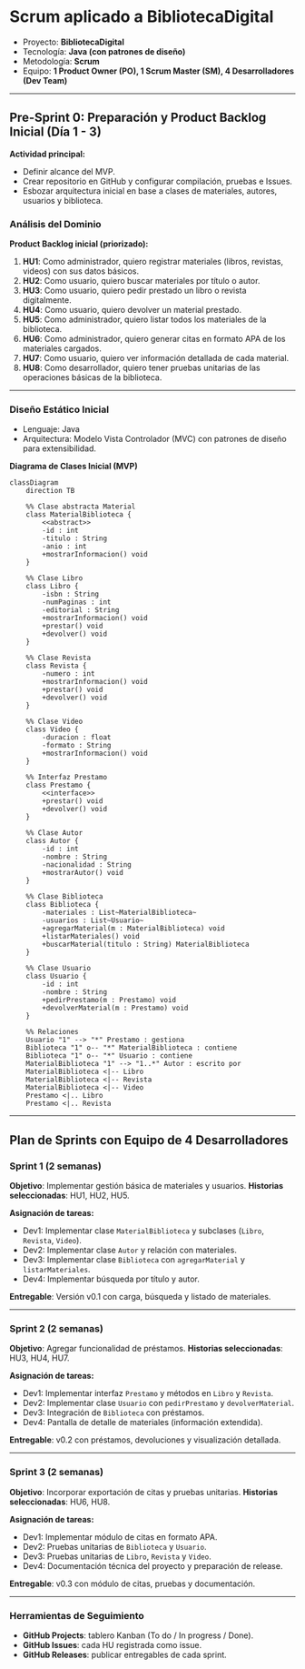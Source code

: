 # **Scrum aplicado a BibliotecaDigital**

* Proyecto: **BibliotecaDigital**
* Tecnología: **Java (con patrones de diseño)**
* Metodología: **Scrum**
* Equipo: **1 Product Owner (PO), 1 Scrum Master (SM), 4 Desarrolladores (Dev Team)**

---

## **Pre-Sprint 0: Preparación y Product Backlog Inicial (Día 1 - 3)**

**Actividad principal:**

* Definir alcance del MVP.
* Crear repositorio en GitHub y configurar compilación, pruebas e Issues.
* Esbozar arquitectura inicial en base a clases de materiales, autores, usuarios y biblioteca.

### Análisis del Dominio

**Product Backlog inicial (priorizado):**

1. **HU1**: Como administrador, quiero registrar materiales (libros, revistas, videos) con sus datos básicos.
2. **HU2**: Como usuario, quiero buscar materiales por título o autor.
3. **HU3**: Como usuario, quiero pedir prestado un libro o revista digitalmente.
4. **HU4**: Como usuario, quiero devolver un material prestado.
5. **HU5**: Como administrador, quiero listar todos los materiales de la biblioteca.
6. **HU6**: Como administrador, quiero generar citas en formato APA de los materiales cargados.
7. **HU7**: Como usuario, quiero ver información detallada de cada material.
8. **HU8**: Como desarrollador, quiero tener pruebas unitarias de las operaciones básicas de la biblioteca.

---

### Diseño Estático Inicial

* Lenguaje: Java
* Arquitectura: Modelo Vista Controlador (MVC) con patrones de diseño para extensibilidad.

**Diagrama de Clases Inicial (MVP)**

```mermaid
classDiagram
    direction TB

    %% Clase abstracta Material
    class MaterialBiblioteca {
        <<abstract>>
        -id : int
        -titulo : String
        -anio : int
        +mostrarInformacion() void
    }

    %% Clase Libro
    class Libro {
        -isbn : String
        -numPaginas : int
        -editorial : String
        +mostrarInformacion() void
        +prestar() void
        +devolver() void
    }

    %% Clase Revista
    class Revista {
        -numero : int
        +mostrarInformacion() void
        +prestar() void
        +devolver() void
    }

    %% Clase Video
    class Video {
        -duracion : float
        -formato : String
        +mostrarInformacion() void
    }

    %% Interfaz Prestamo
    class Prestamo {
        <<interface>>
        +prestar() void
        +devolver() void
    }

    %% Clase Autor
    class Autor {
        -id : int
        -nombre : String
        -nacionalidad : String
        +mostrarAutor() void
    }

    %% Clase Biblioteca
    class Biblioteca {
        -materiales : List~MaterialBiblioteca~
        -usuarios : List~Usuario~
        +agregarMaterial(m : MaterialBiblioteca) void
        +listarMateriales() void
        +buscarMaterial(titulo : String) MaterialBiblioteca
    }

    %% Clase Usuario
    class Usuario {
        -id : int
        -nombre : String
        +pedirPrestamo(m : Prestamo) void
        +devolverMaterial(m : Prestamo) void
    }

    %% Relaciones
    Usuario "1" --> "*" Prestamo : gestiona
    Biblioteca "1" o-- "*" MaterialBiblioteca : contiene
    Biblioteca "1" o-- "*" Usuario : contiene
    MaterialBiblioteca "1" --> "1..*" Autor : escrito por
    MaterialBiblioteca <|-- Libro
    MaterialBiblioteca <|-- Revista
    MaterialBiblioteca <|-- Video
    Prestamo <|.. Libro
    Prestamo <|.. Revista
```

---

## **Plan de Sprints con Equipo de 4 Desarrolladores**

### Sprint 1 (2 semanas)

**Objetivo**: Implementar gestión básica de materiales y usuarios.
**Historias seleccionadas**: HU1, HU2, HU5.

**Asignación de tareas:**

* Dev1: Implementar clase `MaterialBiblioteca` y subclases (`Libro`, `Revista`, `Video`).
* Dev2: Implementar clase `Autor` y relación con materiales.
* Dev3: Implementar clase `Biblioteca` con `agregarMaterial` y `listarMateriales`.
* Dev4: Implementar búsqueda por título y autor.

**Entregable**: Versión v0.1 con carga, búsqueda y listado de materiales.

---

### Sprint 2 (2 semanas)

**Objetivo**: Agregar funcionalidad de préstamos.
**Historias seleccionadas**: HU3, HU4, HU7.

**Asignación de tareas:**

* Dev1: Implementar interfaz `Prestamo` y métodos en `Libro` y `Revista`.
* Dev2: Implementar clase `Usuario` con `pedirPrestamo` y `devolverMaterial`.
* Dev3: Integración de `Biblioteca` con préstamos.
* Dev4: Pantalla de detalle de materiales (información extendida).

**Entregable**: v0.2 con préstamos, devoluciones y visualización detallada.

---

### Sprint 3 (2 semanas)

**Objetivo**: Incorporar exportación de citas y pruebas unitarias.
**Historias seleccionadas**: HU6, HU8.

**Asignación de tareas:**

* Dev1: Implementar módulo de citas en formato APA.
* Dev2: Pruebas unitarias de `Biblioteca` y `Usuario`.
* Dev3: Pruebas unitarias de `Libro`, `Revista` y `Video`.
* Dev4: Documentación técnica del proyecto y preparación de release.

**Entregable**: v0.3 con módulo de citas, pruebas y documentación.

---

### Herramientas de Seguimiento

* **GitHub Projects**: tablero Kanban (To do / In progress / Done).
* **GitHub Issues**: cada HU registrada como issue.
* **GitHub Releases**: publicar entregables de cada sprint.
